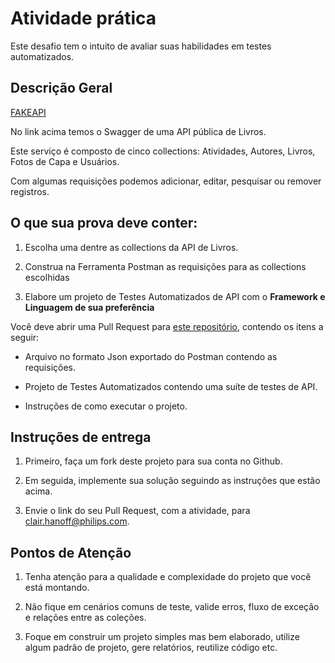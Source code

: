 # Atividade prática 

Este desafio tem o intuito de avaliar suas habilidades em testes automatizados. 

## Descrição Geral 

[FAKEAPI](https://fakerestapi.azurewebsites.net/index.html) 

No link acima temos o Swagger de uma API pública de Livros. 

Este serviço é composto de cinco collections: Atividades, Autores, Livros, Fotos de Capa e Usuários. 

Com algumas requisições podemos adicionar, editar, pesquisar ou remover registros. 

## O que sua prova deve conter: 

1. Escolha uma dentre as collections da API de Livros. 

2. Construa na Ferramenta Postman as requisições para as collections escolhidas 

3. Elabore um projeto de Testes Automatizados de API com o **Framework e Linguagem de sua preferência** 

Você deve abrir uma Pull Request para [este repositório](https://github.com/philips-emr/vv-exam), contendo os itens a seguir: 

- Arquivo no formato Json exportado do Postman contendo as requisições.

- Projeto de Testes Automatizados contendo uma suíte de testes de API.

- Instruções de como executar o projeto.

 

## Instruções de entrega 

1. Primeiro, faça um fork deste projeto para sua conta no Github.
 
2. Em seguida, implemente sua solução seguindo as instruções que estão acima.

3. Envie o link do seu Pull Request, com a atividade, para clair.hanoff@philips.com.
 

## Pontos de Atenção 

1. Tenha atenção para a qualidade e complexidade do projeto que você está montando.

2. Não fique em cenários comuns de teste, valide erros, fluxo de exceção e relações entre as coleções.

3. Foque em construir um projeto simples mas bem elaborado, utilize algum padrão de projeto, gere relatórios, reutilize código etc.
